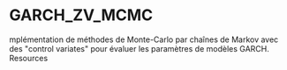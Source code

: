 # GARCH_ZV_MCMC
mplémentation de méthodes de Monte-Carlo par chaînes de Markov avec des "control variates" pour évaluer les paramètres de modèles GARCH.  Resources
